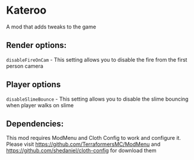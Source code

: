 # Kateroo
A mod that adds tweaks to the game

## Render options:

``disableFireOnCam`` - This setting allows you to disable the fire from the first person camera

## Player options

``disableSlimeBounce`` - This setting allows you to disable the slime bouncing when player walks on slime

## Dependencies:

This mod requires ModMenu and Cloth Config to work and configure it. Please visit https://github.com/TerraformersMC/ModMenu and https://github.com/shedaniel/cloth-config for download them

